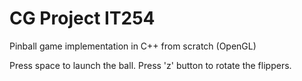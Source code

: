 # CG Project IT254
Pinball game implementation in C++ from scratch (OpenGL)

Press space to launch the ball.
Press 'z' button to rotate the flippers.
